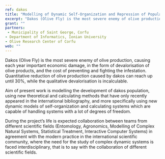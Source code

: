 ```yaml
---
ref: dakos
title: "Modelling of Dynamic Self-Organization and Repression of Population of Dakos in Real Ecosystem of Municipality of Saint George(Dakos)"
excerpt: "Dakos (Olive Fly) is the most severe enemy of olive production, causing each year important economic damage, in the form of devalorisation of olive products, and the cost of preventing and fighting the infestation. Quantitative reduction of olive production caused by dakos can reach up until 30%, while the qualitative devalorisation is incalculable."
grant: ""
partners:
 - Municipality of Saint George, Corfu
- Department of Informatics, Ionian University
- Olive Research Center of Corfu
web: ""
---
```


Dakos (Olive Fly) is the most severe enemy of olive production, causing each year important economic damage, in the form of devalorisation of olive products, and the cost of preventing and fighting the infestation. Quantitative reduction of olive production caused by dakos can reach up until 30%, while the qualitative devalorisation is incalculable.

Aim of present work is modelling the development of dakos population, using new theoretical and calculating methods that have only recently appeared in the international bibliography, and more specifically using new dynamic models of self-organization and calculating systems which are capable of handling systems with a lot of degrees of freedom.

During the project’s life is expected collaboration between teams from different scientific fields (Entomology, Agronomics, Modelling of Complex Natural Systems, Statistical Treatment, Interactive Computer Systems) in agreement with the modern practice in the international scientific community, where the need for the study of complex dynamic systems is faced interdisciplinary, that is to say with the collaboration of different scientific fields.

